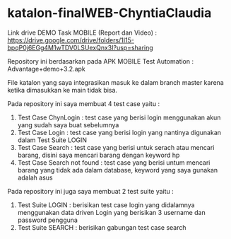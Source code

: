 # katalon-finalWEB-ChyntiaClaudia

Link drive DEMO Task MOBILE (Report dan Video) : https://drive.google.com/drive/folders/1I15-bpqP0j6EGg4M1wTDV0LSUexQnx3I?usp=sharing

Repository ini berdasarkan pada APK MOBILE Test Automation : Advantage+demo+3.2.apk

File katalon yang saya integrasikan masuk ke dalam branch master karena ketika dimasukkan ke main tidak bisa.

Pada repository ini saya membuat 4 test case yaitu :
1. Test Case ChynLogin : test case yang berisi login menggunakan akun yang sudah saya buat sebelumnya
2. Test Case Login : test case yang berisi login yang nantinya digunakan dalam Test Suite LOGIN
3. Test Case Search : test case yang berisi untuk serach atau mencari barang, disini saya mencari barang dengan keyword hp
4. Test Case Search not found : test case yang berisi untum mencari barang yang tidak ada dalam database, keyword yang saya gunakan adalah asus

Pada repository ini juga saya membuat 2 test suite yaitu :
1. Test Suite LOGIN : berisikan test case login yang didalamnya menggunakan data driven Login yang berisikan 3 username dan password pengguna
2. Test Suite SEARCH : berisikan gabungan test case search
